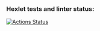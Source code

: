 ### Hexlet tests and linter status:
[![Actions Status](https://github.com/nail685/python-project-52/actions/workflows/hexlet-check.yml/badge.svg)](https://github.com/nail685/python-project-52/actions)